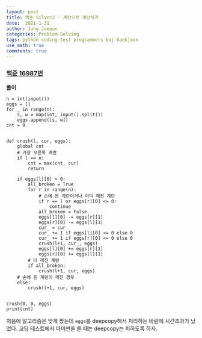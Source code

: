 ```yaml
---
layout: post
title: 백준 Silver2 - 계란으로 계란치기
date:  2021-1-31
author: Jung Jaeeun
categories: Problem-Solving
tags: python coding-test programmers boj baekjoon
use_math: true
commtents: true
---
```


### [백준 16987번](https://www.acmicpc.net/problem/16987)

**풀이**

```python3
n = int(input())
eggs = []
for _ in range(n):
    s, w = map(int, input().split())
    eggs.append([s, w])
cnt = 0


def crush(l, cur, eggs):
    global cnt
    # 가장 오른쪽 계란
    if l == n:
        cnt = max(cnt, cur)
        return
    
    if eggs[l][0] > 0:
        all_broken = True
        for r in range(n):
            # 손에 든 계란이거나 이미 깨진 계란
            if r == l or eggs[r][0] <= 0:
                continue
            all_broken = False
            eggs[l][0] -= eggs[r][1]
            eggs[r][0] -= eggs[l][1]
            cur_ = cur
            cur_ += 1 if eggs[l][0] <= 0 else 0
            cur_ += 1 if eggs[r][0] <= 0 else 0
            crush(l+1, cur_, eggs)
            eggs[l][0] += eggs[r][1]
            eggs[r][0] += eggs[l][1]
        # 다 깨진 계란
        if all_broken:
            crush(l+1, cur, eggs)
    # 손에 든 계란이 깨진 경우
    else:
        crush(l+1, cur, eggs)


crush(0, 0, eggs)
print(cnt)
```

처음에 알고리즘은 맞게 짰는데 ```eggs```를 deepcopy해서 처리하는 바람에 시간초과가
났었다. 코딩 테스트에서 파이썬을 쓸 때는 deepcopy는 피하도록 하자.